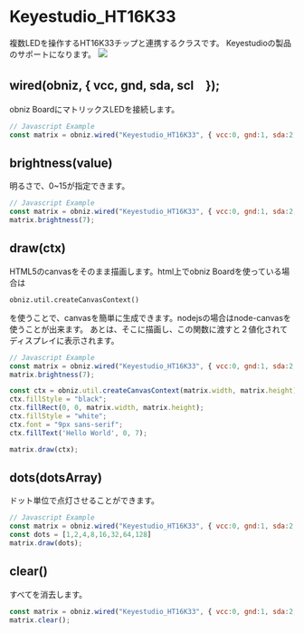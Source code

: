 # Keyestudio_HT16K33
複数LEDを操作するHT16K33チップと連携するクラスです。
Keyestudioの製品のサポートになります。
![](image.jpg)

## wired(obniz,  { vcc, gnd, sda, scl　});

obniz BoardにマトリックスLEDを接続します。

```Javascript
// Javascript Example
const matrix = obniz.wired("Keyestudio_HT16K33", { vcc:0, gnd:1, sda:2, scl:3 });
```

## brightness(value)
明るさで、0~15が指定できます。

```Javascript
// Javascript Example
const matrix = obniz.wired("Keyestudio_HT16K33", { vcc:0, gnd:1, sda:2, scl:3 });
matrix.brightness(7);
```

## draw(ctx)
HTML5のcanvasをそのまま描画します。html上でobniz Boardを使っている場合は

`obniz.util.createCanvasContext()`

を使うことで、canvasを簡単に生成できます。nodejsの場合はnode-canvasを使うことが出来ます。
あとは、そこに描画し、この関数に渡すと２値化されてディスプレイに表示されます。

```Javascript
// Javascript Example
const matrix = obniz.wired("Keyestudio_HT16K33", { vcc:0, gnd:1, sda:2, scl:3 });
matrix.brightness(7);

const ctx = obniz.util.createCanvasContext(matrix.width, matrix.height);
ctx.fillStyle = "black";
ctx.fillRect(0, 0, matrix.width, matrix.height);
ctx.fillStyle = "white";
ctx.font = "9px sans-serif";
ctx.fillText('Hello World', 0, 7);

matrix.draw(ctx);
```

## dots(dotsArray)

 ドット単位で点灯させることができます。
 
 ```Javascript
 // Javascript Example
 const matrix = obniz.wired("Keyestudio_HT16K33", { vcc:0, gnd:1, sda:2, scl:3 });
 const dots = [1,2,4,8,16,32,64,128]
 matrix.draw(dots);
 ```

## clear()
すべてを消去します。

```Javascript
const matrix = obniz.wired("Keyestudio_HT16K33", { vcc:0, gnd:1, sda:2, scl:3 });
matrix.clear();
```
